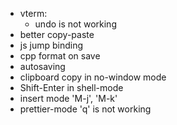 * vterm:
  - undo is not working
* better copy-paste
* js jump binding
* cpp format on save
* autosaving
* clipboard copy in no-window mode
* Shift-Enter in shell-mode
* insert mode 'M-j', 'M-k'
* prettier-mode 'q' is not working
